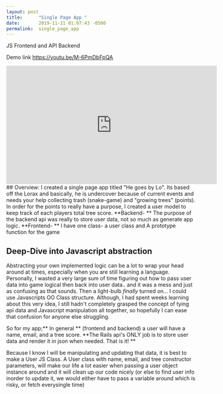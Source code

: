 ```yaml
---
layout: post
title:      "Single Page App "
date:       2019-11-21 01:07:43 -0500
permalink:  single_page_app
---
```


JS Frontend and API Backend 

Demo link https://youtu.be/M-6PmDbFpQA 
<iframe width="560" height="315" src="https://www.youtube.com/embed/M-6PmDbFpQA" frameborder="0" allow="accelerometer; autoplay; encrypted-media; gyroscope; picture-in-picture" allowfullscreen></iframe>
## Overview: 
I created a single page app titled "He goes by Lo". Its based off the Lorax and basically, he is undercover because of current events and needs your help collecting trash (snake-game) and "growing trees" (points). In order for the points to really have a purpose, I created a user model to keep track of each players total tree score. 
**Backend- **
The purpose of the backend api was really to store user data, not so much as generate app logic. 
**Frontend- **
I have one class- a user class and 
A prototype function for the game 

## Deep-Dive into Javascript abstraction
Abstracting your own implemented logic can be a lot to wrap your head around at times, especially when you are still learning a language. Personally, I wasted a very large sum of time figuring out how to pass user data into game logical then back into user data.. and it was a mess and just as confusing as that sounds. Then a light-bulb *finally* turned on... I could use Javascripts OO Class structure. Although, I had spent weeks learning about this very idea, I still hadn't completely grasped the concept of tying api data and Javascript manipulation all together, so hopefully I can ease that confusion for anyone else struggling. 

So for my app;** In general ** (frontend and backend)  a user will have a name, email, and a tree score. 
**The Rails api's ONLY job is to store user data and render it in json when needed. That is it! **

Because I know I will be manipulating and updating that data, it is best to make a User JS Class. 
A User class with name, email, and tree constructor parameters, will make our life a lot easier when passing a user object instance around and it will clean up our code nicely (or else to find user info inorder to update it, we would either have to pass a variable around which is risky, or fetch everysingle time) 






